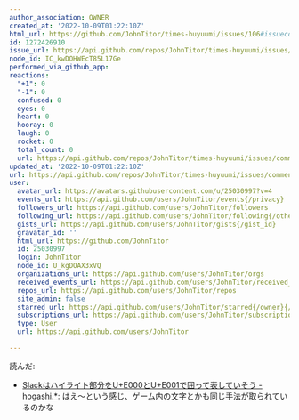 ```yaml
---
author_association: OWNER
created_at: '2022-10-09T01:22:10Z'
html_url: https://github.com/JohnTitor/times-huyuumi/issues/106#issuecomment-1272426910
id: 1272426910
issue_url: https://api.github.com/repos/JohnTitor/times-huyuumi/issues/106
node_id: IC_kwDOHWEcT85L17Ge
performed_via_github_app: 
reactions:
  "+1": 0
  "-1": 0
  confused: 0
  eyes: 0
  heart: 0
  hooray: 0
  laugh: 0
  rocket: 0
  total_count: 0
  url: https://api.github.com/repos/JohnTitor/times-huyuumi/issues/comments/1272426910/reactions
updated_at: '2022-10-09T01:22:10Z'
url: https://api.github.com/repos/JohnTitor/times-huyuumi/issues/comments/1272426910
user:
  avatar_url: https://avatars.githubusercontent.com/u/25030997?v=4
  events_url: https://api.github.com/users/JohnTitor/events{/privacy}
  followers_url: https://api.github.com/users/JohnTitor/followers
  following_url: https://api.github.com/users/JohnTitor/following{/other_user}
  gists_url: https://api.github.com/users/JohnTitor/gists{/gist_id}
  gravatar_id: ''
  html_url: https://github.com/JohnTitor
  id: 25030997
  login: JohnTitor
  node_id: U_kgDOAX3xVQ
  organizations_url: https://api.github.com/users/JohnTitor/orgs
  received_events_url: https://api.github.com/users/JohnTitor/received_events
  repos_url: https://api.github.com/users/JohnTitor/repos
  site_admin: false
  starred_url: https://api.github.com/users/JohnTitor/starred{/owner}{/repo}
  subscriptions_url: https://api.github.com/users/JohnTitor/subscriptions
  type: User
  url: https://api.github.com/users/JohnTitor

---
```

読んだ:
- [Slackはハイライト部分をU+E000とU+E001で囲って表していそう - hogashi.*](https://blog.hog.as/entry/2022/10/06/204110): はえ～という感じ、ゲーム内の文字とかも同じ手法が取られているのかな